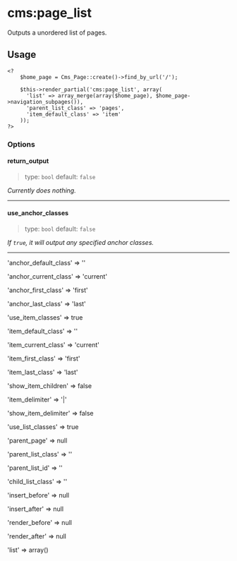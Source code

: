 # cms:page_list

Outputs a unordered list of pages.

## Usage

	<?
		$home_page = Cms_Page::create()->find_by_url('/');

		$this->render_partial('cms:page_list', array(
		  'list' => array_merge(array($home_page), $home_page->navigation_subpages()),
		  'parent_list_class' => 'pages',
		  'item_default_class' => 'item'
		));
	?>

### Options

#### return_output

> type: `bool`
> default: `false`

*Currently does nothing.*

---

#### use_anchor_classes

> type: `bool`
> default: `false`

*If `true`, it will output any specified anchor classes.*

---

'anchor_default_class' => ''

'anchor_current_class' => 'current'

'anchor_first_class' => 'first'

'anchor_last_class' => 'last'

'use_item_classes' => true

'item_default_class' => ''

'item_current_class' => 'current'

'item_first_class' => 'first'

'item_last_class' => 'last'

'show_item_children' => false

'item_delimiter' => '|'

'show_item_delimiter' => false

'use_list_classes' => true

'parent_page' => null

'parent_list_class' => ''

'parent_list_id' => ''

'child_list_class' => ''

'insert_before' => null

'insert_after' => null

'render_before' => null

'render_after' => null

'list' => array()

